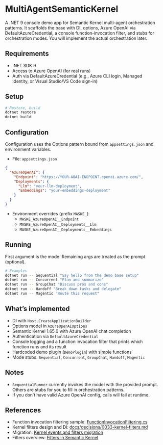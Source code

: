 # MultiAgentSemanticKernel

A .NET 9 console demo app for Semantic Kernel multi-agent orchestration patterns. It scaffolds the base with DI, options, Azure OpenAI via DefaultAzureCredential, a console function-invocation filter, and stubs for orchestration modes. You will implement the actual orchestration later.

## Requirements

- .NET SDK 9
- Access to Azure OpenAI (for real runs)
- Auth via DefaultAzureCredential (e.g., Azure CLI login, Managed Identity, or Visual Studio/VS Code sign-in)

## Setup

```bash
# Restore, build
dotnet restore
dotnet build
```

## Configuration

Configuration uses the Options pattern bound from `appsettings.json` and environment variables.

- File: `appsettings.json`

```json
{
  "AzureOpenAI": {
    "Endpoint": "https://YOUR-AOAI-ENDPOINT.openai.azure.com/",
    "Deployments": {
      "Llm": "your-llm-deployment",
      "Embeddings": "your-embeddings-deployment"
    }
  }
}
```

- Environment overrides (prefix `MASKE_`):
  - `MASKE_AzureOpenAI__Endpoint`
  - `MASKE_AzureOpenAI__Deployments__Llm`
  - `MASKE_AzureOpenAI__Deployments__Embeddings`

## Running

First argument is the mode. Remaining args are treated as the prompt (optional).

```bash
# Examples
dotnet run -- Sequential "Say hello from the demo base setup"
dotnet run -- Concurrent "Plan and summarize"
dotnet run -- GroupChat "Discuss pros and cons"
dotnet run -- Handoff "Break down tasks and delegate"
dotnet run -- Magentic "Route this request"
```

## What’s implemented

- DI with `Host.CreateApplicationBuilder`
- Options model in `AzureOpenAIOptions`
- Semantic Kernel 1.65.0 with Azure OpenAI chat completion
- Authentication via `DefaultAzureCredential`
- Console logging and a function invocation filter that prints which function runs and its result
- Hardcoded demo plugin (`DemoPlugin`) with simple functions
- Mode stubs: `Sequential`, `Concurrent`, `GroupChat`, `Handoff`, `Magentic`

## Notes

- `SequentialRunner` currently invokes the model with the provided prompt. Others are stubs for you to fill in orchestration patterns.
- If you don’t have valid Azure OpenAI config, calls will fail at runtime.

## References

- Function invocation filtering sample: [FunctionInvocationFiltering.cs](https://github.com/microsoft/semantic-kernel/blob/main/dotnet/samples/Concepts/Filtering/FunctionInvocationFiltering.cs)
- Kernel filters design and DI: [docs/decisions/0033-kernel-filters.md](https://github.com/microsoft/semantic-kernel/blob/main/docs/decisions/0033-kernel-filters.md)
- Migration: [Kernel events and filters migration](https://learn.microsoft.com/en-us/semantic-kernel/support/migration/kernel-events-and-filters-migration)
- Filters overview: [Filters in Semantic Kernel](https://devblogs.microsoft.com/semantic-kernel/filters-in-semantic-kernel/)

